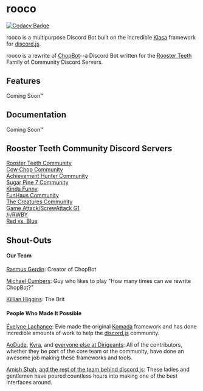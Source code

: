 # rooco
[![Codacy Badge](https://api.codacy.com/project/badge/Grade/2878b3d9eded4d4998cd29dbdf3e98ec)](https://www.codacy.com/app/mcumbers/rooco?utm_source=github.com&amp;utm_medium=referral&amp;utm_content=ChopBot/rooco&amp;utm_campaign=Badge_Grade)

rooco is a multipurpose Discord Bot built on the incredible [Klasa](https://github.com/dirigeants/klasa) framework for [discord.js](https://github.com/discordjs/discord.js).

rooco is a rewrite of [ChopBot](https://github.com/chopbot/chopbot)--a Discord Bot written for the [Rooster Teeth](https://roosterteeth.com/) Family of Community Discord Servers. 

## Features

Coming Soon™

## Documentation

Coming Soon™

## Rooster Teeth Community Discord Servers

[Rooster Teeth Community](https://https//discord.gg/roosterteeth)  
[Cow Chop Community](https://discord.gg/cowchop)  
[Achievement Hunter Community](https://discord.gg/achievementhunter)  
[Sugar Pine 7 Community](https://discord.gg/HUHExdK)  
[Kinda Funny](https://discord.gg/kindafunny)  
[FunHaus Community](https://discord.gg/ecWNNZx)  
[The Creatures Community](https://discord.gg/d5YjjdP)  
[Game Attack/ScrewAttack G1](https://discord.gg/F8fncjr)  
[/r/RWBY](https://discord.gg/rwby)  
[Red vs. Blue](https://discord.gg/TkeEJ9D)

## Shout-Outs

#### Our Team

[Rasmus Gerdin](https://github.com/raaaasmus): Creator of ChopBot

[Michael Cumbers](https://github.com/mcumbers): Guy who likes to play "How many times can we rewrite ChopBot?"

[Killian Higgins](https://github.com/Uzui2012): The Brit

#### People Who Made It Possible

[Évelyne Lachance](https://github.com/eslachance): Evie made the original [Komada](https://github.com/dirigeants/komada) framework and has done incredible amounts of work to help the [discord.js](https://github.com/discordjs/discord.js) community.

[AoDude](https://github.com/bdistin), [Kyra](https://github.com/kyranet), and [everyone else at Dirigeants](https://github.com/dirigeants): All of the contributors, whether they be part of the core team or the community, have done an awesome job making these frameworks and tools.

[Amish Shah](https://github.com/hydrabolt), [and the rest of the team behind discord.js](https://github.com/discordjs): These ladies and gentlemen have poured countless hours into making one of the best interfaces around.
